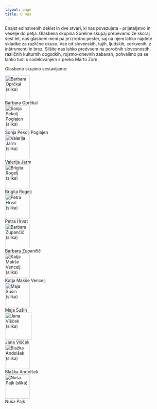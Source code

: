 ```yaml
---
layout: page
title: O nas
---
```


Enajst edinstvenih deklet in dve stvari, ki nas povezujeta - prijateljstvo in veselje do petja. Glasbena skupina Soreline skupaj prepevamo že skoraj šest let, naš glasbeni meni pa je izredno pester, saj na njem lahko najdete skladbe za različne okuse. Vse od slovenskih, tujih, ljudskih, cerkvenih, z inštrumenti in brez. Slišite nas lahko predvsem na poročnih slovesnostih, različnih kulturnih dogodkih, rojstno-dnevnih zabavah, pohvalimo pa se lahko tudi s sodelovanjem s pevko Marto Zore.

Glasbeno skupino sestavljamo:

<div class='about-wrapper'>
<div class='vizitka'><img src="{{ site.baseurl }}/public/slike/barbara_g_p.jpg" alt="Barbara Oprčkal (slika)" width="80"><br/>Barbara Oprčkal</div>

<div class='vizitka'><img src="{{ site.baseurl }}/public/slike/sonja_p.jpg" alt="Sonja Pekolj Poglajen (slika)" width="80"><br/>Sonja Pekolj Poglajen</div>

<div class='vizitka'><img src="{{ site.baseurl }}/public/slike/valerija_p.jpg" alt="Valerija Jarm (slika)" width="80"><br/>Valerija Jarm</div>

<div class='vizitka'><img src="{{ site.baseurl }}/public/slike/brigita_p.jpg" alt="Brigita Rogelj (slika)" width="80"><br/>Brigita Rogelj</div>

<div class='vizitka'><img src="{{ site.baseurl }}/public/slike/petra_p.jpg" alt="Petra Hrvat (slika)" width="80"><br/>Petra Hrvat</div>

<div class='vizitka'><img src="{{ site.baseurl }}/public/slike/barbara_p.jpg" alt="Barbara Zupančič (slika)" width="80"><br/>Barbara Zupančič</div>

<div class='vizitka'><img src="{{ site.baseurl }}/public/slike/katja_p.jpg" alt="Katja Makše Vencelj (slika)" width="80"><br/>Katja Makše Vencelj</div>

<div class='vizitka'><img src="{{ site.baseurl }}/public/slike/maja_p.jpg" alt="Maja Sušin (slika)" width="80"><br/>Maja Sušin</div> 

<div class='vizitka'><img src="{{ site.baseurl }}/public/slike/jana_p.jpg" alt="Jana Višček (slika)" width="88"><br/>Jana Višček</div>

<div class='vizitka'><img src="{{ site.baseurl }}/public/slike/blazka_p.png" alt="Blažka Andolšek (slika)" width="80"><br/>Blažka Andolšek</div>

<div class='vizitka'><img src="{{ site.baseurl }}/public/slike/nusa_p.png" alt="Nuša Pajk (slika)" width="80"><br/>Nuša Pajk</div>
</div>
<div class="cf"></div>
